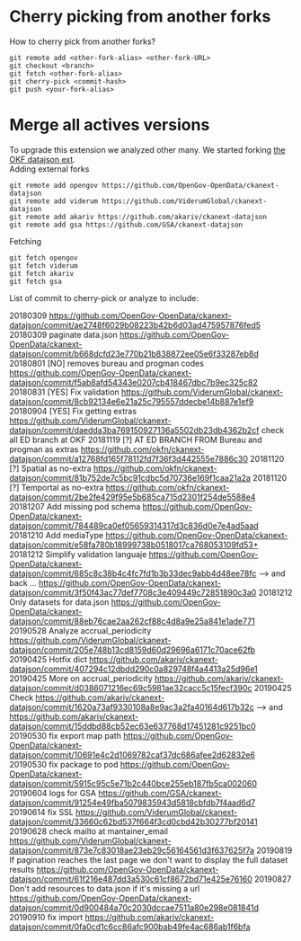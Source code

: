 # Cherry picking from another forks

How to cherry pick from another forks?

```
git remote add <other-fork-alias> <other-fork-URL>
git checkout <branch>
git fetch <other-fork-alias>
git cherry-pick <commit-hash>
git push <your-fork-alias>
```

# Merge all actives versions
To upgrade this extension we analyzed other many. We started forking [the OKF datajson ext](https://github.com/avdata99/ckanext-datajson).  
Adding external forks

```
git remote add opengov https://github.com/OpenGov-OpenData/ckanext-datajson
git remote add viderum https://github.com/ViderumGlobal/ckanext-datajson
git remote add akariv https://github.com/akariv/ckanext-datajson
git remote add gsa https://github.com/GSA/ckanext-datajson
```

Fetching
```
git fetch opengov
git fetch viderum
git fetch akariv
git fetch gsa
```



List of commit to cherry-pick or analyze to include:  

20180309 https://github.com/OpenGov-OpenData/ckanext-datajson/commit/ae2748f6029b08223b42b6d03ad475957876fed5
20180309 paginate data.json https://github.com/OpenGov-OpenData/ckanext-datajson/commit/b668dcfd23e770b21b838872ee05e6f33287eb8d
20180801 [NO] removes bureau and progman codes https://github.com/OpenGov-OpenData/ckanext-datajson/commit/f5ab8afd54343e0207cb418467dbc7b9ec325c82
20180831 [YES] Fix validation https://github.com/ViderumGlobal/ckanext-datajson/commit/8cb92134e6e21a25c795557ddecbe14b887e1ef9
20180904 [YES] Fix getting extras https://github.com/ViderumGlobal/ckanext-datajson/commit/daedda3ba769150927136a5502db23db4362b2cf
check all ED branch at OKF
20181119 [?] AT ED BRANCH FROM Bureau and progman as extras https://github.com/okfn/ckanext-datajson/commit/a12768fd165f78112fd7f36f3d442555e7886c30
20181120 [?] Spatial as no-extra https://github.com/okfn/ckanext-datajson/commit/81b752de7c5bc91cdbc5d70736e169f1caa21a2a
20181120 [?] Temportal as no-extra https://github.com/okfn/ckanext-datajson/commit/2be2fe429f95e5b685ca715d2301f254de5588e4
20181207 Add missing pod schema https://github.com/OpenGov-OpenData/ckanext-datajson/commit/784489ca0ef05659314317d3c836d0e7e4ad5aad
20181210 Add mediaType https://github.com/OpenGov-OpenData/ckanext-datajson/commit/e58fa780b18999738b0518017ca768053109fd53+
20181212 Simplify validation languaje https://github.com/OpenGov-OpenData/ckanext-datajson/commit/685c8c38b4c4fc7fd1b3b33dec9abb4d48ee78fc
--> and back ... https://github.com/OpenGov-OpenData/ckanext-datajson/commit/3f50f43ac77def7708c3e409449c72851890c3a0
20181212 Only datasets for data.json https://github.com/OpenGov-OpenData/ckanext-datajson/commit/88eb76cae2aa262cf88c4d8a9e25a841e1ade771
20190528 Analyze accrual_periodicity https://github.com/ViderumGlobal/ckanext-datajson/commit/205e748b13cd8159d60d29696a6171c70ace62fb
20190425 Hotfix dict https://github.com/akariv/ckanext-datajson/commit/407294c12dbdd290c0a829748f4a4413a25d96e1
20190425 More on accrual_periodicity https://github.com/akariv/ckanext-datajson/commit/d0386071216ec69c5981ae32cacc5c15fecf390c
20190425 Check https://github.com/akariv/ckanext-datajson/commit/1620a73af9330108a8e9ac3a2fa40164d617b32c
--> and https://github.com/akariv/ckanext-datajson/commit/15ddbd88cb52ec63e637768d17451281c9251bc0
20190530 fix export map path https://github.com/OpenGov-OpenData/ckanext-datajson/commit/10691e4c2d1069782caf37dc686afee2d62832e6
20190530 fix package to pod https://github.com/OpenGov-OpenData/ckanext-datajson/commit/5915c95c5e71b2c440bce255eb187fb5ca002060
20190604 logs for GSA https://github.com/GSA/ckanext-datajson/commit/91254e49fba5079835943d5818cbfdb7f4aad6d7
20190614 fix SSL https://github.com/ViderumGlobal/ckanext-datajson/commit/33660c62bd537f664f3cd0cbd42b30277bf20141
20190628 check mailto at mantainer_email https://github.com/ViderumGlobal/ckanext-datajson/commit/873e7c83018ae23eb29c56164561d3f637625f7a
20190819 If pagination reaches the last page we don't want to display the full dataset results https://github.com/OpenGov-OpenData/ckanext-datajson/commit/61f216e487dd3a530c61cf8672bd71e425e76160
20190827 Don't add resources to data.json if it's missing a url https://github.com/OpenGov-OpenData/ckanext-datajson/commit/0d900484a70c2030dccae7511a80e298e081841d
20190910 fix import https://github.com/akariv/ckanext-datajson/commit/0fa0cd1c6cc86afc900bab49fe4ac686ab1f6bfa